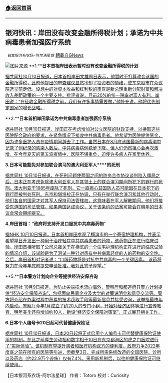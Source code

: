###  [:house:返回首頁](https://github.com/ourhimalayas/txt)
---


## 银河快讯：岸田没有改变金融所得税计划；承诺为中共病毒患者加强医疗系统
` 日本银河系农场-阿尔法星球` [轉載自GNews](https://gnews.org/zh-hans/1587803/)

![](https://assets.gnews.org/wp-content/uploads/2021/10/图片3-6.png)[图片来源](https://www.rfa.org/)
**1.****日本首相岸田表示暂时没有改变金融所得税的计划**

[据共同社10月10日报道，日本首相岸田文雄周日表示，他暂时不打算改变该国的金融所得税，此前他提出的审查建议显然冷却了投资者的情绪，使东京股市在众议院选举前走低。设想中的对资本收益和红利税的审查是新总理重新分配财富和解决收入差距政策的一个主要支柱。批评者说，目前20%的统一税率对富人有利。岸田说：“在征收金融所得税之前，我们有许多事情需要做，”他补充说，他将优先制定国家的增长战略。](https://english.kyodonews.net/news/2021/10/04d5aa3db823-japan-pm-kishida-says-no-plan-to-change-financial-income-tax-for-now.html)

**2.****日本首相岸田承诺为中共病毒患者加强医疗系统**

[据共同社 10月10日报道，岸田正在考虑增加对公立医院的财政支持，以换取这些医院配合政府的要求，在紧急情况下接收中共病毒患者。他希望为医院提供资金，因为许多医护人员在疫情期间辞去了工作。虽然日本在8月底该国最新的病毒潮中记录了创纪录的感染人数后，中共病毒病例稳步下降，但人们仍然担心会再次激增。在今年夏天的第五波疫情中，医院不堪重负，迫使许多病人在家里休养。](https://english.kyodonews.net/news/2021/10/ff9e77704b5e-japan-pm-kishida-vows-to-strengthen-medical-system-for-covid-patients.html)

**3.****日本可能豁免对参加联合演习的澳大利亚军****人****的死刑**

[据共同社 10月10日报道，在死刑问题使两国之间的防务合作协议谈判陷入僵局之后，日本正在考虑免除澳大利亚军人在其领土上的联合演习期间所犯下的罪行的死刑。澳大利亚于1985年废除了死刑，它一直担心其国防人员可能因在日本犯下的罪行而被判处死刑。东京和堪培拉正在协调，只有在举行联合演习和其他行动时，他们各自的国家才对其军人保持司法管辖权，这意味着在军人解散期间，他们将接受东道国的司法管辖。如果两国达成协议，关于该条约的法案可能会在明年的日本议会常会期间提交。](https://english.kyodonews.net/news/2021/10/283bc4fd95b1-japan-may-exempt-australian-troops-in-joint-drills-from-death-penalty.html)

**4.岸田首相：“政府将支持开发口服抗中共病毒药物**”

[据NHK 10月10日报道，日本首相岸田参观了横滨市的一个寄宿护理机构，并表示希望早日开发出一种用于治疗轻症中共病毒患者的药物，该药物正在进行临床试验。岸田首相听取了公司总裁关于在横滨的一个住宅护理机构正在进行的临床试验的情况介绍，该试验是为了测试一种针对患有中共病毒轻症的人的药物的安全性。会后，岸田首相对记者说：“口服药物将是对抗中共病毒的一个关键因素。 该药将努力在今年年底前提交申请批准，我对此寄予厚望。”](https://www3.nhk.or.jp/news/html/20211010/k10013300661000.html?utm_int=news-politics_contents_list-items_004)

**5.****日本警方计划向企业等提供经济安保咨询**

[据共同社 10月9日报道，为防止尖端技术流向海外，警察厅和都道府县警方计划提供“经济安全保障咨询”，包括面向民间企业及大学的对策说明会和意见交流等。警方将介绍在办案过程中积累的技术窃取手段等最新信息并接受咨询，该举措最快年内启动。警察厅今年1月成立了约20人的专门小组，开始对经济团体等进行宣传教育，明年春季还将增加约10人，新设“经济安全保障对策室”，正式展开相关工作。](https://tchina.kyodonews.net/news/2021/10/9dae7e3f2fdd.html)

**6.****日本个人编号卡20日起可代替健康保险****证**

[据共同社 10月10日报道，日本20日起将正式启用个人编号卡可代替健康保险证使用的机制，在此之前厚生劳动相和数字相于10日在东京都港区的虎之门医院进行了“实际体验”。该机制有望提升患者和医疗机构双方的便利度，政府力争2022年度底之前在所有的医院等引进，但截至3日，完成所需系统改造的全国医院、诊所以及药店（约22.9万个设施）仅有7.4%。采用新机制后，以往的健康保险证可继续使用。](https://tchina.kyodonews.net/news/2021/10/e16a07365afc-20.html)

【日本银河系农场-阿尔法星球】
作者：Totoro
校对：Curiosity
